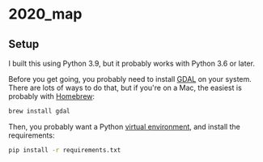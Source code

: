 # 2020_map

## Setup

I built this using Python 3.9, but it probably works with Python 3.6 or later.

Before you get going, you probably need to install [GDAL](https://gdal.org/) on your system. There are lots of ways to do that, but if you're on a Mac, the easiest is probably with [Homebrew](https://brew.sh/):

```sh
brew install gdal
```

Then, you probably want a Python [virtual environment](https://docs.python.org/3/library/venv.html), and install the requirements:

```sh
pip install -r requirements.txt
```
